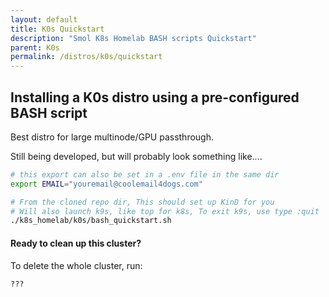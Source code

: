 ```yaml
---
layout: default
title: K0s Quickstart
description: "Smol K8s Homelab BASH scripts Quickstart"
parent: K0s
permalink: /distros/k0s/quickstart
---
```


## Installing a K0s distro using a pre-configured BASH script

Best distro for large multinode/GPU passthrough.

Still being developed, but will probably look something like....

```bash
# this export can also be set in a .env file in the same dir
export EMAIL="youremail@coolemail4dogs.com"

# From the cloned repo dir, This should set up KinD for you
# Will also launch k9s, like top for k8s, To exit k9s, use type :quit
./k8s_homelab/k0s/bash_quickstart.sh
```

#### Ready to clean up this cluster?
To delete the whole cluster, run:

```bash
???
```
